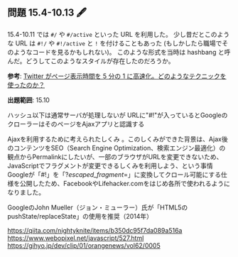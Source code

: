 ## 問題 15.4-10.13 🖋️

15.4-10.11 では `#/` や `#/active` といった URL を利用した。
少し昔だとこのような URL は `#!/` や `#!/active` と `!` を付けることもあった (もしかしたら職場でそのようなコードを見るかもしれない)。
このような形式を当時は hashbang と呼んだ。どうしてこのようなスタイルが存在したのだろうか。

**参考**: [Twitter がページ表示時間を 5 分の 1 に高速化。どのようなテクニックを使ったのか？](https://www.publickey1.jp/blog/12/twitter51.html)

**出題範囲**: 15.10

ハッシュ以下は通常サーバが処理しないが
URLに"#!"が入っているとGoogleのクローラーはそのページをAjaxアプリと認識する

Ajaxを利用するために考えられたしくみ
。このしくみができた背景は、Ajax後のコンテンツをSEO（Search Engine Optimization、検索エンジン最適化）の観点からPermalinkにしたいが、一部のブラウザがURLを変更できないため、JavaScriptでフラグメントが変更できるしくみを利用しよう、という事情
Googleが「#!」を「?_escaped_fragment_=」に変換してクロール可能にする仕様を公開したため、FacebookやLifehacker.comをはじめ各所で使われるようになりました。


GoogleのJohn Mueller（ジョン・ミューラー）氏が「HTML5のpushState/replaceState」の使用を推奨（2014年）

https://qiita.com/nightyknite/items/b350dc95f7da089a516a
https://www.webopixel.net/javascript/527.html
https://gihyo.jp/dev/clip/01/orangenews/vol62/0005